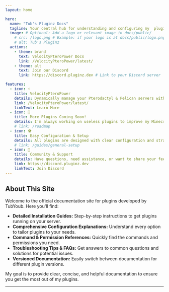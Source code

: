 ```yaml
---
layout: home

hero:
  name: "Tub's Pluginz Docs"
  tagline: Your central hub for understanding and configuring my  plugins.
  image: # Optional: Add a logo or relevant image in docs/public/
    # src: /logo.png # Example: if your logo is at docs/public/logo.png
    # alt: Tub's Pluginz
  actions:
    - theme: brand
      text: VelocityPteroPower Docs
      link: /VelocityPteroPower/latest/ 
    - theme: alt
      text: Join our Discord
      link: https://discord.pluginz.dev # Link to your Discord server

features:
  - icon: ⚡️
    title: VelocityPteroPower
    details: Dynamically manage your Pterodactyl & Pelican servers with Velocity. Automate startups, shutdowns, and enhance your server control.
    link: /VelocityPteroPower/latest/ 
    linkText: Learn More
  - icon: 🧩
    title: More Plugins Coming Soon!
    details: I'm always working on useless plugins to improve my Minecraft server experience. And sometimes i think it should be public so. Stay tuned for more plugins!
    # link: /roadmap
  - icon: 🛠️
    title: Easy Configuration & Setup
    details: All plugins are designed with clear configuration and straightforward installation to get you up and running quickly.
    # link: /guides/general-setup
  - icon: 💬
    title: Community & Support
    details: Have questions, need assistance, or want to share your feedback? Join our friendly Discord community!
    link: https://discord.pluginz.dev
    linkText: Join Discord
---
```


## About This Site

Welcome to the official documentation site for plugins developed by TubYoub. Here you'll find:

*   **Detailed Installation Guides:** Step-by-step instructions to get plugins running on your server.
*   **Comprehensive Configuration Explanations:** Understand every option to tailor plugins to your needs.
*   **Command & Permission References:** Quickly find the commands and permissions you need.
*   **Troubleshooting Tips & FAQs:** Get answers to common questions and solutions for potential issues.
*   **Versioned Documentation:** Easily switch between documentation for different plugin versions.

My goal is to provide clear, concise, and helpful documentation to ensure you get the most out of my plugins.

---